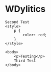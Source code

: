 # WDylitics

<html>
    <head>
        <title>Wdylitics Predictor</title>
    </head>

    Second Test
    <style>
        p {
            color: red;
        }
    </style>
    
    <body>
        <p>Testing</p>
        Third Test
    </body>

</html>

